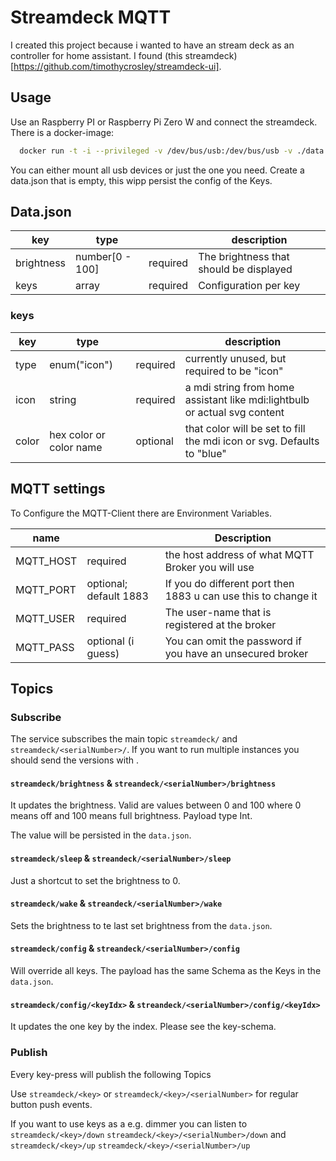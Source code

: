# Streamdeck MQTT

I created this project because i wanted to have an stream deck as an controller for 
home assistant. I found (this streamdeck)[https://github.com/timothycrosley/streamdeck-ui].


## Usage 

Use an Raspberry PI or Raspberry Pi Zero W and connect the streamdeck.
There is a docker-image:

```sh
  docker run -t -i --privileged -v /dev/bus/usb:/dev/bus/usb -v ./data.json:/app/data.json streamdeck-mqtt:latest
```

You can either mount all usb devices or just the one you need.
Create a data.json that is empty, this wipp persist the config of the Keys.


## Data.json

| key | type |  | description |
| --- | --- | --- | --- |
| brightness | number[0 - 100] | required | The brightness that should be displayed |
| keys | array | required | Configuration per key |


### keys

| key | type | | description |
| ---| --- |  --- | --- |
| type | enum("icon") | required | currently unused, but required to be "icon" |
| icon | string | required | a mdi string from home assistant like mdi:lightbulb or actual svg content |
| color | hex color or color name | optional | that color will be set to fill the mdi icon or svg. Defaults to "blue" |

## MQTT settings

To Configure the MQTT-Client there are Environment Variables.

|name||Description|
| --- | --- | --- |
| MQTT_HOST | required | the host address of what MQTT Broker you will use |
| MQTT_PORT| optional; default 1883 | If you do different port then 1883 u can use this to change it |
| MQTT_USER | required | The user-name that is registered at the broker |
| MQTT_PASS | optional (i guess) | You can omit the password if you have an unsecured broker |

## Topics

### Subscribe

The service subscribes the main topic `streamdeck/` and `streamdeck/<serialNumber>/`. 
If you want to run multiple instances you should send the versions with <serialNumber>.

#### `streamdeck/brightness` & `streandeck/<serialNumber>/brightness`

It updates the brightness. Valid are values between 0 and 100 where 0 means off and 100 means full brightness.
Payload type Int.

The value will be persisted in the `data.json`. 

#### `streamdeck/sleep` & `streandeck/<serialNumber>/sleep`

Just a shortcut to set the brightness to 0.

#### `streamdeck/wake` & `streandeck/<serialNumber>/wake`

Sets the brightness to te last set brightness from the `data.json`.

#### `streamdeck/config` & `streandeck/<serialNumber>/config`

Will override all keys. The payload has the same Schema as the Keys in the `data.json`.

#### `streamdeck/config/<keyIdx>` & `streandeck/<serialNumber>/config/<keyIdx>`

It updates the one key by the index. Please see the key-schema.

### Publish

Every key-press will publish the following Topics

Use
`streamdeck/<key>` or 
`streamdeck/<key>/<serialNumber>`
for regular button push events.

If you want to use keys as a e.g. dimmer you can listen to
`streamdeck/<key>/down`
`streamdeck/<key>/<serialNumber>/down`
and
`streamdeck/<key>/up`
`streamdeck/<key>/<serialNumber>/up`


